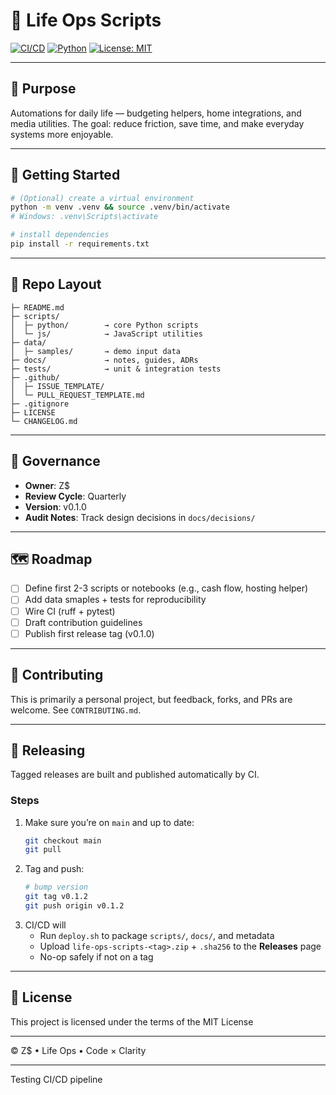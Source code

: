 # 🌱 Life Ops Scripts
[![CI/CD](https://github.com/zacharymplace/life-ops-scripts/actions/workflows/ci-cd-pipeline.yml/badge.svg?branch=main)](https://github.com/zacharymplace/life-ops-scripts/actions/workflows/ci-cd-pipeline.yml)
[![Python](https://img.shields.io/badge/python-3.11%20|%203.12-blue.svg)](https://www.python.org/)
[![License: MIT](https://img.shields.io/github/license/zacharymplace/life-ops-scripts)](LICENSE)

---

## 🔧 Purpose
Automations for daily life — budgeting helpers, home integrations, and media utilities.
The goal: reduce friction, save time, and make everyday systems more enjoyable.

---

## 🚀 Getting Started
```bash
# (Optional) create a virtual environment
python -m venv .venv && source .venv/bin/activate
# Windows: .venv\Scripts\activate

# install dependencies
pip install -r requirements.txt
```

---

## 📂 Repo Layout

```life-ops-scripts/
├─ README.md
├─ scripts/
│  ├─ python/        → core Python scripts
│  └─ js/            → JavaScript utilities
├─ data/
│  ├─ samples/       → demo input data
├─ docs/             → notes, guides, ADRs
├─ tests/            → unit & integration tests
├─ .github/
│  ├─ ISSUE_TEMPLATE/
│  └─ PULL_REQUEST_TEMPLATE.md
├─ .gitignore
├─ LICENSE
└─ CHANGELOG.md
```

---

## 🧭 Governance

- **Owner**: Z$
- **Review Cycle**: Quarterly
- **Version**: v0.1.0
- **Audit Notes**: Track design decisions in `docs/decisions/`

---

## 🗺 Roadmap

- [ ] Define first 2-3 scripts or notebooks (e.g., cash flow, hosting helper)
- [ ] Add data smaples + tests for reproducibility
- [ ] Wire CI (ruff + pytest)
- [ ] Draft contribution guidelines
- [ ] Publish first release tag (v0.1.0)

---

## 🤝 Contributing

This is primarily a personal project, but feedback, forks, and PRs are welcome.
See `CONTRIBUTING.md`.

---

## 🚀 Releasing

Tagged releases are built and published automatically by CI.

### Steps

1. Make sure you’re on `main` and up to date:
   ```bash
   git checkout main
   git pull
2. Tag and push:
   ```bash
   # bump version
   git tag v0.1.2
   git push origin v0.1.2
   ```
3. CI/CD will
   - Run `deploy.sh` to package `scripts/`, `docs/`, and metadata
   - Upload `life-ops-scripts-<tag>.zip` + `.sha256` to the **Releases** page
   - No-op safely if not on a tag

---

## 📜 License

This project is licensed under the terms of the MIT License

---

© Z$ • Life Ops • Code × Clarity

---
Testing CI/CD pipeline

